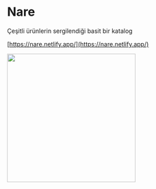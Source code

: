 # Nare

Çeşitli ürünlerin sergilendiği basit bir katalog

[https://nare.netlify.app/](https://nare.netlify.app/)

<img style="width:300px" src="https://github.com/bugrabasbostanci/nare/assets/123307602/1e61f4de-07f5-4081-bbae-767cdabb5ad7">

